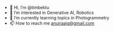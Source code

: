 - 👋 Hi, I’m @timbektu
- 👀 I’m interested in Generative AI, Robotics
- 🌱 I’m currently learning topics in Photogrammetry
- 📫 How to reach me anujraajg@gmail.com

<!---
timbektu/timbektu is a ✨ special ✨ repository because its `README.md` (this file) appears on your GitHub profile.
You can click the Preview link to take a look at your changes.
--->
